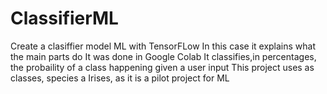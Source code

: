 # ClassifierML
Create a clasiffier model ML with TensorFLow
In this case it explains what the main parts do
It was done in Google Colab
It classifies,in percentages, the probaility of a class happening given a user input
This project uses as classes, species a Irises, as it is a pilot project for ML
